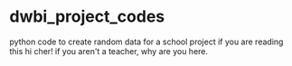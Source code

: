 # dwbi_project_codes
python code to create random data for a school project
if you are reading this hi cher!
if you aren't a teacher, why are you here.
